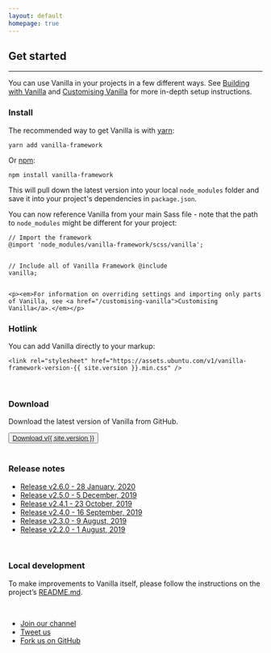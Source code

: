 ```yaml
---
layout: default
homepage: true
---
```


## Get started

<hr>

You can use Vanilla in your projects in a few different ways. See [Building with Vanilla](/building-vanilla) and [Customising Vanilla](/customising-vanilla) for more in-depth setup instructions.

<h3>Install</h3>
<div class="row">
  <div class="col-6">
    <p>The recommended way to get Vanilla is with <a href="https://www.yarnpkg.com/" class="p-link--external">yarn</a>:</p>
    <pre><code>yarn add vanilla-framework</code></pre>
    <p>Or <a href="https://www.npmjs.com/" class="p-link--external">npm</a>:</p>
    <pre><code>npm install vanilla-framework</code></pre>
    <p>This will pull down the latest version into your local <code>node_modules</code> folder and save it into your project's dependencies in <code>package.json</code>.</p>
  </div>
  <div class="col-6">
    <p>You can now reference Vanilla from your main Sass file - note that the path to <code>node_modules</code> might be different for your project:</p>
    <pre><code>// Import the framework
@import 'node_modules/vanilla-framework/scss/vanilla';

// Include all of Vanilla Framework
@include vanilla;</code></pre>

    <p><em>For information on overriding settings and importing only parts of Vanilla, see <a href="/customising-vanilla">Customising Vanilla</a>.</em></p>

  </div>
</div>

<div class="row">
  <div class="col-12">
    <h3>Hotlink</h3>
    <p>You can add Vanilla directly to your markup:</p>
    <pre><code>&lt;link rel="stylesheet" href="https://assets.ubuntu.com/v1/vanilla-framework-version-{{ site.version }}.min.css" /&gt;</code></pre>
  </div>
</div>

<br>

<div class="row">
  <div class="col-12">
    <h3>Download</h3>
    <p>Download the latest version of Vanilla from GitHub.</p>
    <button class="p-button--positive"><a href="https://github.com/canonical-web-and-design/vanilla-framework/archive/v{{ site.version }}.zip">Download v{{ site.version }}</a></button>
  </div>
</div>

<br>

<div class="row">
<h3>Release notes</h3>
<div class="row">
    <ul class="p-list--divided is-split">
      <li class="p-list__item"><a href="https://github.com/canonical-web-and-design/vanilla-framework/releases/tag/v2.6.0">Release v2.6.0 - 28 January, 2020</a></li>
      <li class="p-list__item"><a href="https://github.com/canonical-web-and-design/vanilla-framework/releases/tag/v2.5.0">Release v2.5.0 - 5 December, 2019</a></li>
      <li class="p-list__item"><a href="https://github.com/canonical-web-and-design/vanilla-framework/releases/tag/v2.4.1">Release v2.4.1 - 23 October, 2019</a></li>
      <li class="p-list__item"><a href="https://github.com/canonical-web-and-design/vanilla-framework/releases/tag/v2.4.0">Release v2.4.0 - 16 September, 2019</a></li>
      <li class="p-list__item"><a href="https://github.com/canonical-web-and-design/vanilla-framework/releases/tag/v2.3.0">Release v2.3.0 - 9 August, 2019</a></li>
      <li class="p-list__item"><a href="https://github.com/canonical-web-and-design/vanilla-framework/releases/tag/v2.2.0">Release v2.2.0 - 1 August, 2019</a></li>
    </ul>
  </div>
  </div>

  <br>

  <div class="row">
  <div class="col-12">
  <h3>Local development</h3>
  <p>To make improvements to Vanilla itself, please follow the instructions on the project’s <a href="https://github.com/canonical-web-and-design/vanilla-framework#vanilla-framework" class="p-link--external">README.md</a>.</p>

  <br>

  <ul class="p-inline-list">
    <li class="p-inline-list__item"><i class="p-list__icon--slack"></i><a href="https://vanillaframework.slack.com/">Join our channel</a></li>
    <li class="p-inline-list__item"><i class="p-list__icon--twitter"></i><a href="https://twitter.com/vanillaframewrk">Tweet us</a></li>
    <li class="p-inline-list__item"><i class="p-list__icon--github"></i><a href="https://github.com/canonical-web-and-design/vanilla-framework/issues/new">Fork us on GitHub</a></li>
  </ul>
  </div>
</div>
